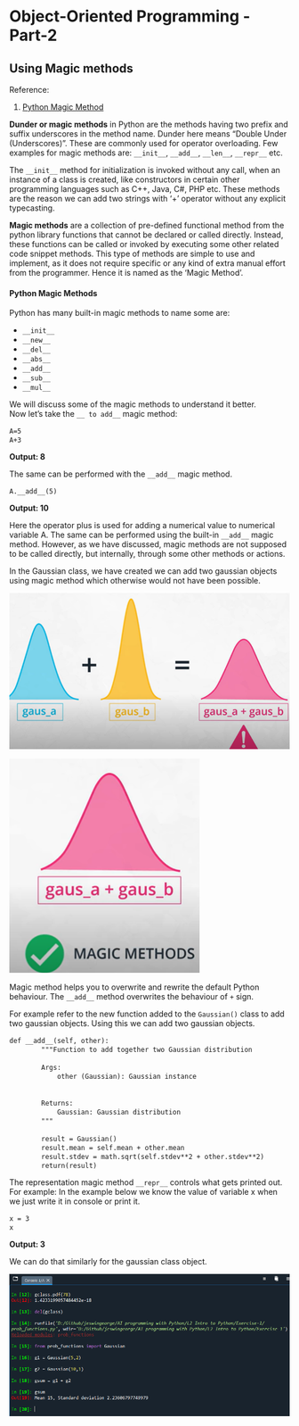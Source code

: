 # Object-Oriented Programming - Part-2

## Using Magic methods

Reference:
1. [Python Magic Method](https://www.educba.com/python-magic-method/)

__Dunder or magic methods__ in Python are the methods having two prefix and suffix underscores in the method name. Dunder here means “Double Under (Underscores)”. These are commonly used for operator overloading. Few examples for magic methods are: `__init__`, `__add__`, `__len__`, `__repr__` etc.

The `__init__` method for initialization is invoked without any call, when an instance of a class is created, like constructors in certain other programming languages such as C++, Java, C#, PHP etc. These methods are the reason we can add two strings with ‘+’ operator without any explicit typecasting.

__Magic methods__ are a collection of pre-defined functional method from the python library functions that cannot be declared or called directly. Instead, these functions can be called or invoked by executing some other related code snippet methods. This type of methods are simple to use and implement, as it does not require specific or any kind of extra manual effort from the programmer. Hence it is named as the ‘Magic Method’.

#### Python Magic Methods
Python has many built-in magic methods to name some are:
- `__init__`  
- `__new__`  
- `__del__`  
- `__abs__`  
- `__add__`  
- `__sub__`  
- `__mul__`  

We will discuss some of the magic methods to understand it better.  
Now let’s take the `__ to add__` magic method:
```
A=5
A+3
```
__Output: 8__

The same can be performed with the `__add__` magic method.

```
A.__add__(5)
```
__Output: 10__

Here the operator plus is used for adding a numerical value to numerical variable A. The same can be performed using the built-in `__add__` magic method. However, as we have discussed, magic methods are not supposed to be called directly, but internally, through some other methods or actions.

In the Gaussian class, we have created we can add two gaussian objects using magic method which otherwise would not have been possible.

![](4.wg.PNG)

![](5.gm.PNG)

Magic method helps you to overwrite and rewrite the default Python behaviour. The `__add__` method overwrites the behaviour of `+` sign.

For example refer to the new function added to the `Gaussian()` class to add two gaussian objects. Using this we can add two gaussian objects.

```
def __add__(self, other):
        """Function to add together two Gaussian distribution
        
        Args:
            other (Gaussian): Gaussian instance
            
        
        Returns:
            Gaussian: Gaussian distribution
        """
        
        result = Gaussian()
        result.mean = self.mean + other.mean
        result.stdev = math.sqrt(self.stdev**2 + other.stdev**2)
        return(result)

```

The representation magic method `__repr__` controls what gets printed out. For example: In the example below we know the value of variable x when we just write it in console or print it.

```
x = 3
x
```

__Output: 3__

We can do that similarly for the gaussian class object.

![](6_ch.PNG)

